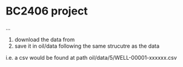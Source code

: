 # BC2406 project

...


1. download the data from <kaggle url>
2. save it in oil/data following the same strucutre as the data

i.e. a csv would be found at path oil/data/5/WELL-00001-xxxxxx.csv